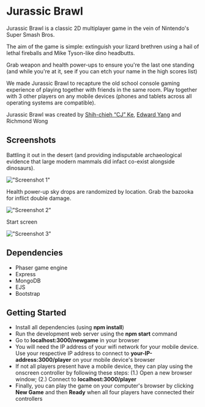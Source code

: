 # Jurassic Brawl

Jurassic Brawl is a classic 2D multiplayer game in the vein of Nintendo's Super Smash Bros.

The aim of the game is simple: extinguish your lizard brethren using a hail of lethal fireballs and Mike Tyson-like dino headbutts.

Grab weapon and health power-ups to ensure you're the last one standing (and while you're at it, see if you can etch your name in the high scores list)

We made Jurassic Brawl to recapture the old school console gaming experience of playing together with friends in the same room. Play together with 3 other players on any mobile devices (phones and tablets across all operating systems are compatible).

Jurassic Brawl was created by [Shih-chieh “CJ” Ke](https://github.com/RayCJ87), [Edward Yang](https://github.com/edwardcode) and Richmond Wong

## Screenshots

Battling it out in the desert (and providing indisputable archaeological evidence that large modern mammals did infact co-exist alongside dinosaurs).

!["Screenshot 1"](https://github.com/richmondwong/jurassic_brawl/blob/master/screenshots/one.png)

Health power-up sky drops are randomized by location. Grab the bazooka for inflict double damage.

!["Screenshot 2"](https://github.com/richmondwong/jurassic_brawl/blob/master/screenshots/two.png)

Start screen

!["Screenshot 3"](https://github.com/richmondwong/jurassic_brawl/blob/master/screenshots/start.png)

## Dependencies

- Phaser game engine
- Express
- MongoDB
- EJS
- Bootstrap

## Getting Started

- Install all dependencies (using **npm install**)
- Run the development web server using the **npm start** command
- Go to **localhost:3000/newgame** in your browser
- You will need the IP address of your wifi network for your mobile device. Use your respective IP address to connect to **your-IP-address:3000/player** on your mobile device's browser
- If not all players present have a mobile device, they can play using the onscreen controller by following these steps: (1.) Open a new browser window; (2.) Connect to **localhost:3000/player**
- Finally, you can play the game on your computer's browser by clicking **New Game** and then **Ready** when all four players have connected their controllers
